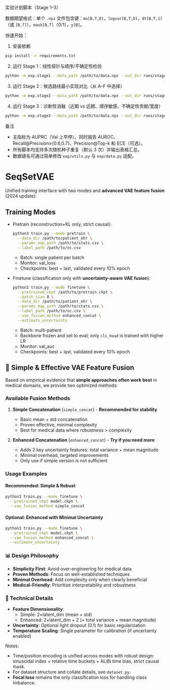 实验计划脚本（Stage 1–3）

数据期望格式：单个 `.npz` 文件包含键：`mu[B,T,D]`，`logvar[B,T,D]`，`dt[B,T,1]`（或 `[B,T]`），`mask[B,T]`（0/1），`y[B]`。

快速开始：

1) 安装依赖

```bash
pip install -r requirements.txt
```

2) 运行 Stage 1：线性探针与顺序/不确定性检验

```bash
python -m exp.stage1 --data_path /path/to/data.npz --out_dir runs/stage1
```

3) 运行 Stage 2：候选路线最小实现对比（从 A–F 中选择）

```bash
python -m exp.stage2 --data_path /path/to/data.npz --out_dir runs/stage2 --routes A,B,C
```

4) 运行 Stage 3：诊断性消融（近期 vs 远期、顺序敏感、不确定性贡献/宽度）

```bash
python -m exp.stage3 --data_path /path/to/data.npz --out_dir runs/stage3 --best_routes A,C
```

备注
- 主指标为 AUPRC（Val 上早停）。同时报告 AUROC、Recall@Precision≥{0.6,0.7}、Precision@Top-k 和 ECE（可选）。
- 所有脚本均支持多次随机种子重复（默认 3 次）并输出表格汇总。
 - 数据键名可通过简单修改 `exp/utils.py` 与 `exp/data.py` 适配。
# SeqSetVAE

Unified training interface with two modes and **advanced VAE feature fusion** (2024 update):

## Training Modes

- Pretrain (reconstruction+KL only, strict causal):
  ```bash
  python3 train.py --mode pretrain \
    --data_dir /path/to/patient_ehr \
    --params_map_path /path/to/stats.csv \
    --label_path /path/to/oc.csv
  ```
  - Batch: single patient per batch
  - Monitor: val_loss
  - Checkpoints: best + last, validated every 10% epoch

- Finetune (classification only with **uncertainty-aware VAE fusion**):
  ```bash
  python3 train.py --mode finetune \
    --pretrained_ckpt /path/to/pretrain.ckpt \
    --batch_size 8 \
    --data_dir /path/to/patient_ehr \
    --params_map_path /path/to/stats.csv \
    --label_path /path/to/oc.csv \
    --vae_fusion_method enhanced_concat \
    --estimate_uncertainty
  ```
  - Batch: multi-patient
  - Backbone frozen and set to eval; only `cls_head` is trained with higher LR
  - Monitor: val_auc
  - Checkpoints: best + last, validated every 10% epoch

## 🎯 Simple & Effective VAE Feature Fusion

Based on empirical evidence that **simple approaches often work best** in medical domains, we provide two optimized methods:

### Available Fusion Methods

1. **Simple Concatenation** (`simple_concat`) - **Recommended for stability**
   - Basic mean + std concatenation
   - Proven effective, minimal complexity
   - Best for medical data where robustness > complexity

2. **Enhanced Concatenation** (`enhanced_concat`) - **Try if you need more**
   - Adds 2 key uncertainty features: total variance + mean magnitude
   - Minimal overhead, targeted improvements
   - Only use if simple version is not sufficient

### Usage Examples

#### Recommended: Simple & Robust
```bash
python3 train.py --mode finetune \
  --pretrained_ckpt model.ckpt \
  --vae_fusion_method simple_concat
```

#### Optional: Enhanced with Minimal Uncertainty
```bash
python3 train.py --mode finetune \
  --pretrained_ckpt model.ckpt \
  --vae_fusion_method enhanced_concat \
  --estimate_uncertainty
```

### 📊 Design Philosophy

- **Simplicity First**: Avoid over-engineering for medical data
- **Proven Methods**: Focus on well-established techniques
- **Minimal Overhead**: Add complexity only when clearly beneficial
- **Medical-Friendly**: Prioritize interpretability and robustness

### 🔧 Technical Details

- **Feature Dimensionality**: 
  - Simple: 2×latent_dim (mean + std)
  - Enhanced: 2×latent_dim + 2 (+ total variance + mean magnitude)
- **Uncertainty**: Optional light dropout (0.1) for basic regularization
- **Temperature Scaling**: Single parameter for calibration (if uncertainty enabled)

Notes:
- Time/position encoding is unified across modes with robust design: sinusoidal index + relative time buckets + ALiBi time bias, strict causal mask.
- For dataset structure and collate details, see `dataset.py`.
- **Focal loss** remains the only classification loss for handling class imbalance.